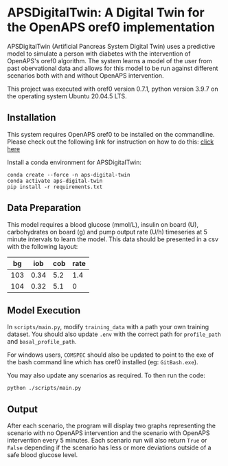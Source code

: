 # APSDigitalTwin: A Digital Twin for the OpenAPS oref0 implementation

APSDigitalTwin (Artificial Pancreas System Digital Twin) uses a predictive model to simulate a person with diabetes with the intervention of OpenAPS's oref0 algorithm. The system learns a model of the user from past obervational data and allows for this model to be run against different scenarios both with and without OpenAPS intervention.

This project was executed with oref0 version 0.7.1, python version 3.9.7 on the operating system Ubuntu 20.04.5 LTS.

## Installation

This system requires OpenAPS oref0 to be installed on the commandline. Please check out the following link for instruction on how to do this: [click here](https://github.com/openaps/oref0)

Install a conda environment for APSDigitalTwin:
```
conda create --force -n aps-digital-twin
conda activate aps-digital-twin
pip install -r requirements.txt
```
## Data Preparation

This model requires a blood glucose (mmol/L), insulin on board (U), carbohydrates on board (g) and pump output rate (U/h) timeseries at 5 minute intervals to learn the model. This data should be presented in a csv with the following layout:

| bg | iob | cob | rate |
| --- | --- | --- | --- |
| 103 | 0.34 | 5.2 | 1.4 |
| 104 | 0.32 | 5.1 | 0 |


## Model Execution

In `scripts/main.py`, modify `training_data` with a path your own training dataset. You should also update `.env` with the correct path for `profile_path` and `basal_profile_path`.

For windows users, `COMSPEC` should also be updated to point to the exe of the bash command line which has oref0 installed (eg: `GitBash.exe`).

You may also update any scenarios as required. To then run the code:
```
python ./scripts/main.py
```

## Output

After each scenario, the program will display two graphs representing the scenario with no OpenAPS intervention and the scenario with OpenAPS intervention every 5 minutes. Each scenario run will also return `True` or `False` depending if the scenario has less or more deviations outside of a safe blood glucose level.